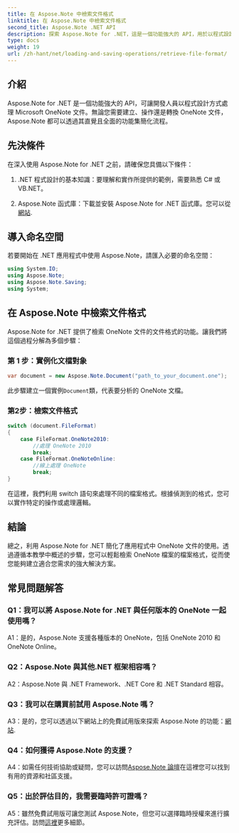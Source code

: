```yaml
---
title: 在 Aspose.Note 中檢索文件格式
linktitle: 在 Aspose.Note 中檢索文件格式
second_title: Aspose.Note .NET API
description: 探索 Aspose.Note for .NET，這是一個功能強大的 API，用於以程式設計方式處理 Microsoft OneNote 文件。
type: docs
weight: 19
url: /zh-hant/net/loading-and-saving-operations/retrieve-file-format/
---
```

## 介紹

Aspose.Note for .NET 是一個功能強大的 API，可讓開發人員以程式設計方式處理 Microsoft OneNote 文件。無論您需要建立、操作還是轉換 OneNote 文件，Aspose.Note 都可以透過其直覺且全面的功能集簡化流程。

## 先決條件

在深入使用 Aspose.Note for .NET 之前，請確保您具備以下條件：

1. .NET 程式設計的基本知識：要理解和實作所提供的範例，需要熟悉 C# 或 VB.NET。
   
2.  Aspose.Note 函式庫：下載並安裝 Aspose.Note for .NET 函式庫。您可以從[網站](https://releases.aspose.com/note/net/).

## 導入命名空間

若要開始在 .NET 應用程式中使用 Aspose.Note，請匯入必要的命名空間：

```csharp
using System.IO;
using Aspose.Note;
using Aspose.Note.Saving;
using System;
```

## 在 Aspose.Note 中檢索文件格式

Aspose.Note for .NET 提供了檢索 OneNote 文件的文件格式的功能。讓我們將這個過程分解為多個步驟：

### 第 1 步：實例化文檔對象

```csharp
var document = new Aspose.Note.Document("path_to_your_document.one");
```

此步驟建立一個實例`Document`類，代表要分析的 OneNote 文檔。

### 第2步：檢索文件格式

```csharp
switch (document.FileFormat)
{
    case FileFormat.OneNote2010:
        //處理 OneNote 2010
        break;
    case FileFormat.OneNoteOnline:
        //線上處理 OneNote
        break;
}
```

在這裡，我們利用 switch 語句來處理不同的檔案格式。根據偵測到的格式，您可以實作特定的操作或處理邏輯。

## 結論

總之，利用 Aspose.Note for .NET 簡化了應用程式中 OneNote 文件的使用。透過遵循本教學中概述的步驟，您可以輕鬆檢索 OneNote 檔案的檔案格式，從而使您能夠建立適合您需求的強大解決方案。

## 常見問題解答

### Q1：我可以將 Aspose.Note for .NET 與任何版本的 OneNote 一起使用嗎？

A1：是的，Aspose.Note 支援各種版本的 OneNote，包括 OneNote 2010 和 OneNote Online。

### Q2：Aspose.Note 與其他.NET 框架相容嗎？

A2：Aspose.Note 與 .NET Framework、.NET Core 和 .NET Standard 相容。

### Q3：我可以在購買前試用 Aspose.Note 嗎？

A3：是的，您可以透過以下網站上的免費試用版來探索 Aspose.Note 的功能：[網站](https://releases.aspose.com/).

### Q4：如何獲得 Aspose.Note 的支援？

A4：如需任何技術協助或疑問，您可以訪問[Aspose.Note 論壇](https://forum.aspose.com/c/note/28)在這裡您可以找到有用的資源和社區支援。

### Q5：出於評估目的，我需要臨時許可證嗎？

 A5：雖然免費試用版可讓您測試 Aspose.Note，但您可以選擇臨時授權來進行擴充評估。訪問[這裡](https://purchase.aspose.com/temporary-license/)更多細節。